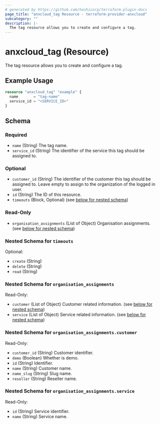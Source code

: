 ```yaml
---
# generated by https://github.com/hashicorp/terraform-plugin-docs
page_title: "anxcloud_tag Resource - terraform-provider-anxcloud"
subcategory: ""
description: |-
  The tag resource allows you to create and configure a tag.
---
```


# anxcloud_tag (Resource)

The tag resource allows you to create and configure a tag.

## Example Usage

```terraform
resource "anxcloud_tag" "example" {
  name       = "tag-name"
  service_id = "<SERVICE_ID>"
}
```

<!-- schema generated by tfplugindocs -->
## Schema

### Required

- `name` (String) The tag name.
- `service_id` (String) The identifier of the service this tag should be assigned to.

### Optional

- `customer_id` (String) The identifier of the customer this tag should be assigned to. Leave empty to assign to the organization of the logged in user.
- `id` (String) The ID of this resource.
- `timeouts` (Block, Optional) (see [below for nested schema](#nestedblock--timeouts))

### Read-Only

- `organisation_assignments` (List of Object) Organisation assignments. (see [below for nested schema](#nestedatt--organisation_assignments))

<a id="nestedblock--timeouts"></a>
### Nested Schema for `timeouts`

Optional:

- `create` (String)
- `delete` (String)
- `read` (String)


<a id="nestedatt--organisation_assignments"></a>
### Nested Schema for `organisation_assignments`

Read-Only:

- `customer` (List of Object) Customer related information. (see [below for nested schema](#nestedobjatt--organisation_assignments--customer))
- `service` (List of Object) Service related information. (see [below for nested schema](#nestedobjatt--organisation_assignments--service))

<a id="nestedobjatt--organisation_assignments--customer"></a>
### Nested Schema for `organisation_assignments.customer`

Read-Only:

- `customer_id` (String) Customer identifier.
- `demo` (Boolean) Whether is demo.
- `id` (String) Identifier.
- `name` (String) Customer name.
- `name_slug` (String) Slug name.
- `reseller` (String) Reseller name.


<a id="nestedobjatt--organisation_assignments--service"></a>
### Nested Schema for `organisation_assignments.service`

Read-Only:

- `id` (String) Service identifier.
- `name` (String) Service name.



